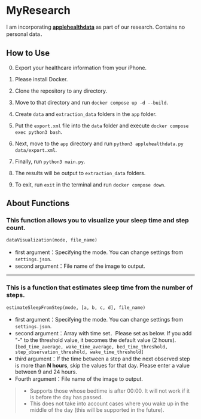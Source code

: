 # MyResearch

I am incorporating [**applehealthdata**](https://github.com/tdda/applehealthdata) as part of our research.
Contains no personal data．

## How to Use

0. Export your healthcare information from your iPhone.

1. Please install Docker.

2. Clone the repository to any directory.

3. Move to that directory and run `docker compose up -d --build`.

4. Create `data` and `extraction_data` folders in the `app` folder.

5. Put the `export.xml` file into the `data` folder and execute `docker compose exec python3 bash`.

6. Next, move to the `app` directory and run `python3 applehealthdata.py data/export.xml`.

7. Finally, run `python3 main.py`.

8. The results will be output to `extraction_data` folders.

9. To exit, run `exit` in the terminal and run `docker compose down`.

## About Functions

### This function allows you to visualize your sleep time and step count.

```python
dataVisualization(mode, file_name)
```

- first argument：Specifying the mode. You can change settings from `settings.json`.
- second argument：File name of the image to output.
<hr>

### This is a function that estimates sleep time from the number of steps.

```python
estimateSleepFromStep(mode, [a, b, c, d], file_name)
```

- first argument：Specifying the mode. You can change settings from `settings.json`.
- second argument：Array with time set．Please set as below. If you add "-" to the threshold value, it becomes the default value (2 hours).
  `[bed_time_average, wake_time_average, bed_time_threshold, step_observation_threshold, wake_time_threshold]`
- third argument：If the time between a step and the next observed step is more than **N hours**, skip the values for that day. Please enter a value between 9 and 24 hours.
- Fourth argument：File name of the image to output.

> - Supports those whose bedtime is after 00:00. It will not work if it is before the day has passed.
> - This does not take into account cases where you wake up in the middle of the day (this will be supported in the future).
